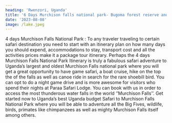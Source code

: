 ```yaml
---
heading: 'Rwenzori, Uganda'
title: '6 Days Murchison falls national park- Bugoma forest reserve and Kibale national park primates Safari'
date: '2023-08-08'
image: /lake.jpeg
---
```


4 days Murchison Falls National Park : To any traveler traveling to certain safari destination you need to start with an itinerary plan on how many days you should expend, accommodations to stay, transport cost and all the activities prices make it a package tour itinerary. Perhaps the 4 days Murchison Falls National Park Itinerary is truly a fabulous safari adventure to Uganda’s largest and oldest Murchison Falls national park where you will get a great opportunity to have game safari, a boat cruise, hike on the top the of the falls as well as canoe ride in search for the rare shoebill bird. You can opt to do a night game drive and is more awesome for visitors who spend their nights at Paraa Safari Lodge. You can book with us in order to access the most thunderous water falls in the world ‘’Murchison Falls’’. Get started now to Uganda’s best Uganda budget Safari to Murchison Falls National Park where you will be able to adventure all the Big Fives, wildlife, birds, primates like chimpanzees as well as mighty Murchison Falls itself among others.
